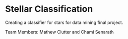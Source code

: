 # Stellar Classification 

Creating a classifier for stars for data mining final project. 

Team Members:
Mathew Clutter and Chami Senarath
